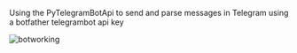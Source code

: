 Using the PyTelegramBotApi to send and parse messages in Telegram using a botfather telegrambot api key

![botworking](https://user-images.githubusercontent.com/92297743/205693263-02126825-dec3-4dbf-831e-1b3679327bb6.gif)

